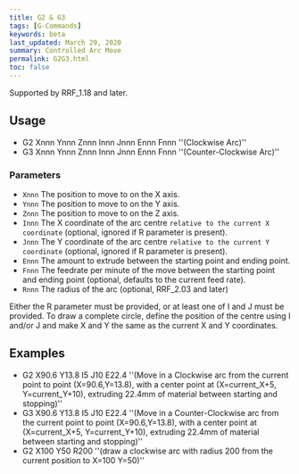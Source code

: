 ```yaml
---
title: G2 & G3
tags: [G-Commands] 
keywords: beta 
last_updated: March 29, 2020 
summary: Controlled Arc Move 
permalink: G2G3.html
toc: false 
---
```



Supported by RRF_1.18 and later.

## Usage

* G2 Xnnn Ynnn Znnn Innn Jnnn Ennn Fnnn ''(Clockwise Arc)''
* G3 Xnnn Ynnn Znnn Innn Jnnn Ennn Fnnn ''(Counter-Clockwise Arc)''

### Parameters

* `Xnnn` The position to move to on the X axis.
* `Ynnn` The position to move to on the Y axis.
* `Znnn` The position to move to on the Z axis.
* `Innn` The X coordinate of the arc centre `relative to the current X coordinate` (optional, ignored if R parameter is present).
* `Jnnn` The Y coordinate of the arc centre `relative to the current Y coordinate` (optional, ignored if R parameter is present).
* `Ennn` The amount to extrude between the starting point and ending point.
* `Fnnn` The feedrate per minute of the move between the starting point and ending point (optional, defaults to the current feed rate).
* `Rnnn` The radius of the arc (optional, RRF_2.03 and later)

Either the R parameter must be provided, or at least one of I and J must be provided. To draw a complete circle, define the position of the centre using I and/or J and make X and Y the same as the current X and Y coordinates.

## Examples

* G2 X90.6 Y13.8 I5 J10 E22.4 ''(Move in a Clockwise arc from the current point to point (X=90.6,Y=13.8), with a center point at (X=current_X+5, Y=current_Y+10), extruding 22.4mm of material between starting and stopping)''
* G3 X90.6 Y13.8 I5 J10 E22.4 ''(Move in a Counter-Clockwise arc from the current point to point (X=90.6,Y=13.8), with a center point at (X=current_X+5, Y=current_Y+10), extruding 22.4mm of material between starting and stopping)''
* G2 X100 Y50 R200 ''(draw a clockwise arc with radius 200 from the current position to X=100 Y=50)''

